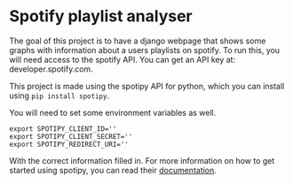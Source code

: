 Spotify playlist analyser
=====

The goal of this project is to have a django webpage that shows some graphs with information about a users playlists on spotify.
To run this, you will need access to the spotify API. You can get an API key at: developer.spotify.com.

This project is made using the spotipy API for python, which you can install using `pip install spotipy`.

You will need to set some environment variables as well.

```
export SPOTIPY_CLIENT_ID=''
export SPOTIPY_CLIENT_SECRET=''
export SPOTIPY_REDIRECT_URI=''
```

With the correct information filled in. For more information on how to get started using spotipy, you can read their [documentation](http://spotipy.readthedocs.io/en/latest/).

